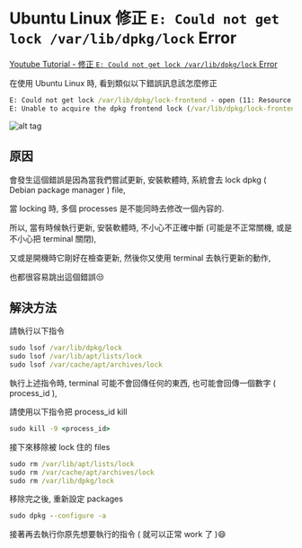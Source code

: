 # Ubuntu Linux 修正 `E: Could not get lock /var/lib/dpkg/lock` Error

[Youtube Tutorial - 修正 `E: Could not get lock /var/lib/dpkg/lock` Error](https://youtu.be/b6ZbhvnI_Kw)

在使用 Ubuntu Linux 時, 看到類似以下錯誤訊息該怎麼修正

```cmd
E: Could not get lock /var/lib/dpkg/lock-frontend - open (11: Resource temporarily unavailable)
E: Unable to acquire the dpkg frontend lock (/var/lib/dpkg/lock-frontend), is another process using it?
```

![alt tag](https://i.imgur.com/gUwGRMh.png)

## 原因

會發生這個錯誤是因為當我們嘗試更新, 安裝軟體時, 系統會去 lock dpkg ( Debian package manager ) file,

當 locking 時, 多個 processes 是不能同時去修改一個內容的.

所以, 當有時候執行更新, 安裝軟體時, 不小心不正確中斷 (可能是不正常關機, 或是不小心把 terminal 關閉),

又或是開機時它剛好在檢查更新, 然後你又使用 terminal 去執行更新的動作,

也都很容易跳出這個錯誤:unamused:

## 解決方法

請執行以下指令

```cmd
sudo lsof /var/lib/dpkg/lock
sudo lsof /var/lib/apt/lists/lock
sudo lsof /var/cache/apt/archives/lock
```

執行上述指令時, terminal 可能不會回傳任何的東西, 也可能會回傳一個數字 ( process_id ),

請使用以下指令把 process_id kill

```cmd
sudo kill -9 <process_id>
```

接下來移除被 lock 住的 files

```cmd
sudo rm /var/lib/apt/lists/lock
sudo rm /var/cache/apt/archives/lock
sudo rm /var/lib/dpkg/lock
```

移除完之後, 重新設定 packages

```cmd
sudo dpkg --configure -a
```

接著再去執行你原先想要執行的指令 ( 就可以正常 work 了 ):smile:

